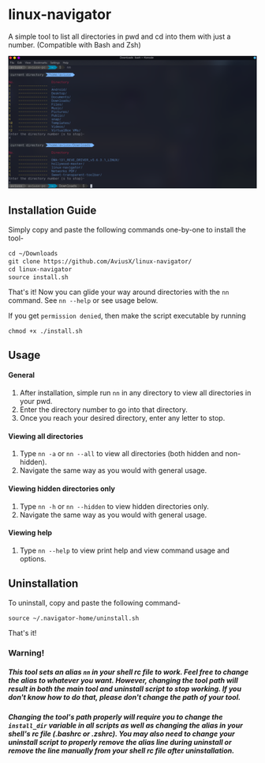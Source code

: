 # linux-navigator
A simple tool to list all directories in pwd and cd into them with just a number. (Compatible with Bash and Zsh)

![](/images/preview.png)

## Installation Guide

Simply copy and paste the following commands one-by-one to install the tool-
```
cd ~/Downloads
git clone https://github.com/AviusX/linux-navigator/
cd linux-navigator
source install.sh
```
That's it! Now you can glide your way around directories with the `nn` command. See `nn --help` or see usage below.

If you get `permission denied`, then make the script executable by running
```
chmod +x ./install.sh
```

## Usage

  #### General

   1. After installation, simple run `nn` in any directory to view all directories in your pwd.
   2. Enter the directory number to go into that directory.
   3. Once you reach your desired directory, enter any letter to stop.
   
  #### Viewing all directories
   1. Type `nn -a` or `nn --all` to view all directories (both hidden and non-hidden).
   2. Navigate the same way as you would with general usage.
   
  #### Viewing hidden directories only
   1. Type `nn -h` or `nn --hidden` to view hidden directories only.
   2. Navigate the same way as you would with general usage.
   
  #### Viewing help
   1. Type `nn --help` to view print help and view command usage and options.

## Uninstallation

To uninstall, copy and paste the following command-
```
source ~/.navigator-home/uninstall.sh
```
That's it! 

### Warning!

##### This tool sets an alias `nn` in your shell rc file to work. Feel free to change the alias to whatever you want. However, changing the tool path will result in both the main tool and uninstall script to stop working. If you don't know how to do that, please don't change the path of your tool.

##### Changing the tool's path properly will require you to change the `install_dir` variable in all scripts as well as changing the alias in your shell's rc file (.bashrc or .zshrc). You may also need to change your uninstall script to properly remove the alias line during uninstall or remove the line manually from your shell rc file after uninstallation.
